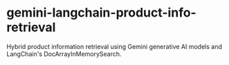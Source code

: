 # gemini-langchain-product-info-retrieval
Hybrid product information retrieval using Gemini generative AI models and LangChain's DocArrayInMemorySearch.
